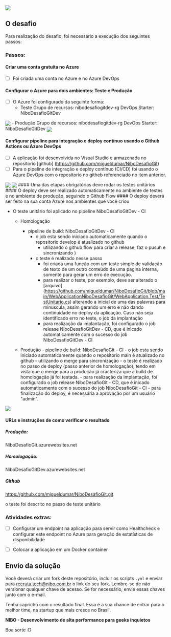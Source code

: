 <img src="https://github.com/migueldumar/NiboDesafioGit/blob/develop/desafio_01.png" align="center">

## O desafio

Para realização do desafio, foi necessário a execução dos seguintes passos:

### Passos:

#### Criar uma conta gratuita no Azure
- [ ] Foi criada uma conta no Azure e no Azure DevOps

#### Configurar o Azure para dois ambientes: Teste e Produção
- [ ] O Azure foi configurado da seguinte forma: 
	- Teste 
		Grupo de recursos: nibodesafiogitdev-rg
		DevOps Starter: NiboDesafioGitDev
<img src="https://github.com/migueldumar/NiboDesafioGit/blob/develop/NiboDesafioGitDev.png" align="center">
	- Produção
		Grupo de recursos: nibodesafiogitdev-rg
		DevOps Starter: NiboDesafioGitDev	
<img src="https://github.com/migueldumar/NiboDesafioGit/blob/develop/NiboDesafioGit.png" align="center">

#### Configurar pipeline para integração e deploy contínuo usando o Github Actions ou Azure DevOps
- [ ] A aplicação foi desenvolvida no Visual Studio e armazenada no repositorio [github] (https://github.com/migueldumar/NiboDesafioGit)
- [ ] Para o pipeline de integração e deploy contínuo (CI/CD) foi usando o Azure DevOps com o repositorio no githeb referenciado no item anterior. 
<img src="https://github.com/migueldumar/NiboDesafioGit/blob/develop/NiboDesafioGit_CI_CD.png" align="center">
<img src="https://github.com/migueldumar/NiboDesafioGit/blob/develop/NiboDesafioGitDev_CI_CD.png" align="center">
#### Uma das etapas obrigatórias deve rodar os testes unitários
#### O deploy deve ser realizado automaticamente no ambiente de testes e no ambiente de produção, seguindo o Github Flow
#### O deploy deverá ser feito na sua conta Azure nos ambientes que você criou

- O teste unitário foi aplicado no pipeline NiboDesafioGitDev - CI
	- Homologação
		- pipeline de build: NiboDesafioGitDev - CI
			- o job esta sendo iniciado automaticamente quando o repositorio develop é atualizado no github 
				- utilizando o github flow para criar a release, faz o pusuh e sincronizando )
			- o teste é realizado nesse passo
				- foi criada uma função com um teste simple de validação de texto de um outro conteúdo de uma pagina interna, somente para gerar um erro de execução.
				- para realizar o teste, por exemplo, deve ser alterado o [arquivo] (https://github.com/migueldumar/NiboDesafioGit/blob/main/WebApplicationNiboDesafioGit/WebApplication.Test/TestUnitario.cs) alterando a inicial de uma das palavras para minuscula,
				assim gerando um erro e não dando continuidade no deploy da aplicação. Caso não seja identificado erro no teste, o job da implantação
				- para realização da implantação, foi configurado o job release NiboDesafioGitDev - CD, que é inicado automaticamente com o sucesso do job NiboDesafioGitDev - CI				
				
				
	- Produção
			- pipeline de build: NiboDesafioGit - CI
			- o job esta sendo iniciado automaticamente quando o repositorio main é atualizado no github 
				- utilizando o merge para sincronização
			- o teste é realizado no passo de deploy (passo anterior de homologação), tendo em vista que o merge para a produção já cracteriza que a build de homologação já foi testada.
			- para realização da implantação, foi configurado o job release NiboDesafioGit - CD, que é inicado automaticamente com o sucesso do job NiboDesafioGit - CI
			- para finalização do deploy, é necessária a aprovação por um usuário "admin".
			
<img src="https://github.com/migueldumar/NiboDesafioGit/blob/develop/NiboDesafioGit_approved_CD.png" align="center">
    
#### URLs e instruções de como verificar o resultado

##### Produção: 
NiboDesafioGit.azurewebsites.net

##### Homologação:
NiboDesafioGitDev.azurewebsites.net

##### Github
https://github.com/migueldumar/NiboDesafioGit.git

o teste foi descrito no passo de teste unitário

### Atividades extras:
- [ ] Configurar um endpoint na aplicação para servir como Healthcheck e configurar este endpoint no Azure para geração de estatísticas de disponibilidade
- [ ] Colocar a aplicação em um Docker container


## Envio da solução
Você deverá criar um fork deste repositório, incluir os scripts `.yml` e enviar para recruta.tech@nibo.com.br o link do seu fork. Lembre-se de não versionar qualquer chave de acesso. Se for necessário, envie essas chaves junto com o e-mail.

Tenha capricho com o resultado final. Essa é a sua chance de entrar para o melhor time, na startup que mais cresce no Brasil.

**NIBO - Desenvolvimento de alta performance para geeks inquietos**

Boa sorte :D
